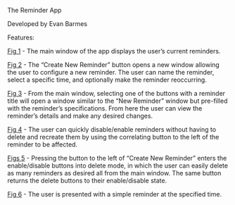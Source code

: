 The Reminder App

Developed by Evan Barmes


Features:

[Fig 1](https://github.com/EvanBarmes/Reminder/blob/master/Figures/Fig1.png) - The main window of the app displays the user’s current reminders.

[Fig 2](https://github.com/EvanBarmes/Reminder/blob/master/Figures/Fig2.png) - The “Create New Reminder” button opens a new window allowing the user to configure a new reminder. The user can name the reminder, select a specific time, and optionally make the reminder reoccurring.

[Fig 3](https://github.com/EvanBarmes/Reminder/blob/master/Figures/Fig3.png) - From the main window, selecting one of the buttons with a reminder title will open a window similar to the “New Reminder” window but pre-filled with the reminder’s specifications. From here the user can view the reminder’s details and make any desired changes.

[Fig 4](https://github.com/EvanBarmes/Reminder/blob/master/Figures/Fig4.png) - The user can quickly disable/enable reminders without having to delete and recreate them by using the correlating button to the left of the reminder to be affected.

[Figs 5](https://github.com/EvanBarmes/Reminder/blob/master/Figures/Fig5.png) - Pressing the button to the left of “Create New Reminder” enters the enable/disable buttons into delete mode, in which the user can easily delete as many reminders as desired all from the main window. The same button returns the delete buttons to their enable/disable state.

[Fig 6](https://github.com/EvanBarmes/Reminder/blob/master/Figures/Fig6.png) - The user is presented with a simple reminder at the specified time.
